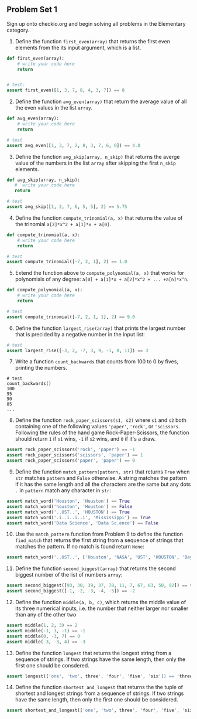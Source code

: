 Problem Set 1
------

Sign up onto checkio.org and begin solving all problems in the Elementary category. 

1. Define the function `first_even(array)` that returns the first even elements from the its input argument, which is a list.

```python
def first_even(array): 
    # write your code here
    return 


# test:
assert first_even([1, 3, 7, 8, 4, 3, 7]) == 8
```

2. Define the function `avg_even(array)` that return the average value of all the even values in the list `array`.

```python
def avg_even(array):
    # write your code here
    return 

# test
assert avg_even([1, 3, 7, 2, 8, 3, 7, 6, 0]) == 4.0
```

3. Define the function `avg_skip(array, n_skip)` that returns the averge value of the numbers in the list `array` after skipping the first `n_skip` elements. 

```python
def avg_skip(array, n_skip):
   #  write your code here 
   return 

# test
assert avg_skip([1, 2, 7, 6, 5, 5], 2) == 5.75
```

4. Define the function `compute_trinomial(a, x)` that returns the value of the trinomial `a[2]*x^2 + a[1]*x + a[0]`.

```python
def compute_trinomial(a, x):
    # write your code here
    return 

# test
assert compute_trinomial([-7, 2, 1], 2) == 1.0
```

5. Extend the function above to `compute_polynomial(a, x)` that works for polynomials of any degree: `a[0] + a[1]*x + a[2]*x^2 + ... +a[n]*x^n`.

```python
def compute_polynomial(a, x):
    # write your code here
    return 

# test 
assert compute_trinomial([-7, 2, 1, 1], 2) == 9.0
```

6. Define the function `largest_rise(array)` that prints the largest number that is precided by a negative number in the input list:

``` python
# test
assert largest_rise([-3, 2, -7, 3, 9, -1, 0, 11]) == 3
```

7. Write a function `count_backwards` that counts from 100 to 0 by fives, printing the numbers.

```pyhon
# test
count_backwards()
100
95
90
85
...
```

8. Define the function `rock_paper_scissors(s1, s2)` where `s1` and `s2` both containing one of the following values `'paper'`, `'rock'`, or `'scissors`. Following the rules of the hand game Rock-Paper-Scissors, the function should return `1` if `s1` wins, `-1` if `s2` wins, and `0` if it's a draw.

```python
assert rock_paper_scissors('rock', 'paper') == -1
assert rock_paper_scissors('scissors', 'paper') == 1
assert rock_paper_scissors('paper', 'paper') == 0
```

9. Define the function `match_pattern(pattern, str)` that returns `True` when `str` matches `pattern` and `False` otherwise. A string matches the pattern if it has the same length and all the characters are the same but any dots `.` in `pattern` match any character in `str`:

```python
assert match_word('Houston', 'Houston') == True
assert match_word('houston', 'Houston') == False
assert match_word('..UST..', 'HOUSTON') == True
assert match_word('.i..i..i..i', 'Mississippi') == True
assert match_word('Data Science', 'Data Sc.ence') == False
```

10. Use the `match_pattern` function from Problem 9 to define the function `find_match` that returns the first string from a sequence of strings that matches the pattern. If no match is found return `None`: 

```python
assert match_word('..UST..', ['Houston', 'NASA', 'UST', 'HOUSTON', 'Bayou']) == 'HOUSTON'
```

11. Define the function `second_biggest(array)` that returns the second biggest number of the list of numbers `array`:

```python
assert second_biggest([93, 30, 39, 37, 78, 11, 7, 67, 63, 50, 92]) == 92
assert second_biggest([-1, -2, -3, -4, -5]) == -2

```

12. Define the function `middle(a, b, c)`, which returns the middle value of its three numerical inputs, i.e. the number that neither larger nor smaller than any of the other two

```python
assert middle(1, 2, 3) == 2
assert middle(-1, 3, -1) == -1
assert middle(0, -3, 7) == 0
assert middle(-3, -3, 4) == -3
```

13. Define the function `longest` that returns the longest string from a sequence of strings. If two strings have the same length, then only the first one should be consdered.

```python
assert longest(['one', 'two', three', 'four', 'five', 'six']) == 'three'
```

14. Define the function `shortest_and_longest` that returns the the tuple of shortest and longest strings from a sequence of strings. If two strings have the same length, then only the first one should be considered. 

```python
assert shortest_and_longest(['one', 'two', three', 'four', 'five', 'six']) == ('one', 'three')
```
